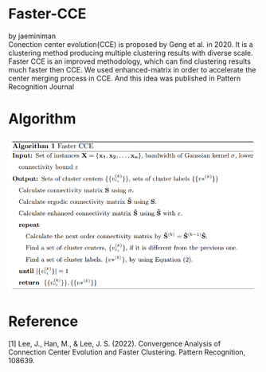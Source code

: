 # Faster-CCE
by jaeminiman  
Conection center evolution(CCE) is proposed by Geng et al. in 2020. 
It is a clustering method producing multiple clustering results with diverse scale.
Faster CCE is an improved methodology, which can find clustering results much faster then CCE. 
We used enhanced-matrix in order to accelerate the center merging process in CCE.
And this idea was published in Pattern Recognition Journal

# Algorithm
![Screenshot](<./img/faster_CCE_algorithm.PNG>)


# Reference
[1] Lee, J., Han, M., & Lee, J. S. (2022). Convergence Analysis of Connection Center Evolution and Faster Clustering. Pattern Recognition, 108639.
